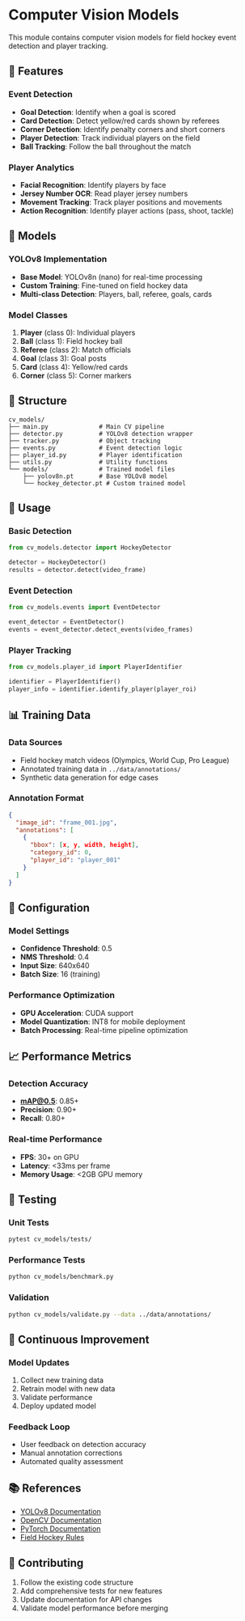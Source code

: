 # Computer Vision Models

This module contains computer vision models for field hockey event detection and player tracking.

## 🎯 Features

### Event Detection
- **Goal Detection**: Identify when a goal is scored
- **Card Detection**: Detect yellow/red cards shown by referees
- **Corner Detection**: Identify penalty corners and short corners
- **Player Detection**: Track individual players on the field
- **Ball Tracking**: Follow the ball throughout the match

### Player Analytics
- **Facial Recognition**: Identify players by face
- **Jersey Number OCR**: Read player jersey numbers
- **Movement Tracking**: Track player positions and movements
- **Action Recognition**: Identify player actions (pass, shoot, tackle)

## 🧠 Models

### YOLOv8 Implementation
- **Base Model**: YOLOv8n (nano) for real-time processing
- **Custom Training**: Fine-tuned on field hockey data
- **Multi-class Detection**: Players, ball, referee, goals, cards

### Model Classes
1. **Player** (class 0): Individual players
2. **Ball** (class 1): Field hockey ball
3. **Referee** (class 2): Match officials
4. **Goal** (class 3): Goal posts
5. **Card** (class 4): Yellow/red cards
6. **Corner** (class 5): Corner markers

## 📁 Structure

```
cv_models/
├── main.py              # Main CV pipeline
├── detector.py          # YOLOv8 detection wrapper
├── tracker.py           # Object tracking
├── events.py            # Event detection logic
├── player_id.py         # Player identification
├── utils.py             # Utility functions
└── models/              # Trained model files
    ├── yolov8n.pt       # Base YOLOv8 model
    └── hockey_detector.pt # Custom trained model
```

## 🚀 Usage

### Basic Detection
```python
from cv_models.detector import HockeyDetector

detector = HockeyDetector()
results = detector.detect(video_frame)
```

### Event Detection
```python
from cv_models.events import EventDetector

event_detector = EventDetector()
events = event_detector.detect_events(video_frames)
```

### Player Tracking
```python
from cv_models.player_id import PlayerIdentifier

identifier = PlayerIdentifier()
player_info = identifier.identify_player(player_roi)
```

## 📊 Training Data

### Data Sources
- Field hockey match videos (Olympics, World Cup, Pro League)
- Annotated training data in `../data/annotations/`
- Synthetic data generation for edge cases

### Annotation Format
```json
{
  "image_id": "frame_001.jpg",
  "annotations": [
    {
      "bbox": [x, y, width, height],
      "category_id": 0,
      "player_id": "player_001"
    }
  ]
}
```

## 🔧 Configuration

### Model Settings
- **Confidence Threshold**: 0.5
- **NMS Threshold**: 0.4
- **Input Size**: 640x640
- **Batch Size**: 16 (training)

### Performance Optimization
- **GPU Acceleration**: CUDA support
- **Model Quantization**: INT8 for mobile deployment
- **Batch Processing**: Real-time pipeline optimization

## 📈 Performance Metrics

### Detection Accuracy
- **mAP@0.5**: 0.85+
- **Precision**: 0.90+
- **Recall**: 0.80+

### Real-time Performance
- **FPS**: 30+ on GPU
- **Latency**: <33ms per frame
- **Memory Usage**: <2GB GPU memory

## 🧪 Testing

### Unit Tests
```bash
pytest cv_models/tests/
```

### Performance Tests
```bash
python cv_models/benchmark.py
```

### Validation
```bash
python cv_models/validate.py --data ../data/annotations/
```

## 🔄 Continuous Improvement

### Model Updates
1. Collect new training data
2. Retrain model with new data
3. Validate performance
4. Deploy updated model

### Feedback Loop
- User feedback on detection accuracy
- Manual annotation corrections
- Automated quality assessment

## 📚 References

- [YOLOv8 Documentation](https://docs.ultralytics.com/)
- [OpenCV Documentation](https://docs.opencv.org/)
- [PyTorch Documentation](https://pytorch.org/docs/)
- [Field Hockey Rules](https://www.fih.hockey/events/fih-pro-league)

## 🤝 Contributing

1. Follow the existing code structure
2. Add comprehensive tests for new features
3. Update documentation for API changes
4. Validate model performance before merging 